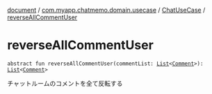 [document](../../index.md) / [com.myapp.chatmemo.domain.usecase](../index.md) / [ChatUseCase](index.md) / [reverseAllCommentUser](./reverse-all-comment-user.md)

# reverseAllCommentUser

`abstract fun reverseAllCommentUser(commentList: `[`List`](https://kotlinlang.org/api/latest/jvm/stdlib/kotlin.collections/-list/index.html)`<`[`Comment`](../../com.myapp.chatmemo.domain.model.value/-comment/index.md)`>): `[`List`](https://kotlinlang.org/api/latest/jvm/stdlib/kotlin.collections/-list/index.html)`<`[`Comment`](../../com.myapp.chatmemo.domain.model.value/-comment/index.md)`>`

チャットルームのコメントを全て反転する

